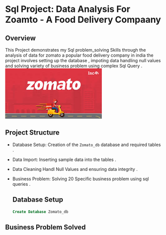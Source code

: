 # Sql Project: Data Analysis For Zoamto - A Food Delivery Compaany

## Overview
This Project demonstrates my Sql problem_solving Skills through the analysis of data for zomato a popular food delivery company in india the project involves setting up the database , impoting data handling null values and solving variety of business problem using complex Sql Query .
![](https://github.com/mina407/Zomato_Sql/blob/main/Zomato.jpeg)
## Project Structure
* Database Setup: Creation of the `Zomato_db` database and required tables .
* Data Import: Inserting sample data into the tables .
* Data Cleaning Handl Null Values and ensuring data integrity .
* Business Problem: Solving 20 Specific business problem using sql queries .

  ## Database Setup
  ```sql
  Create Database Zomato_db
  ```
## Business Problem Solved
